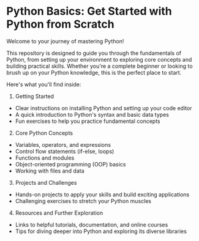 # Python Basics: Get Started with Python from Scratch

Welcome to your journey of mastering Python!

This repository is designed to guide you through the fundamentals of Python, from setting up your environment to exploring core concepts and building practical skills. Whether you're a complete beginner or looking to brush up on your Python knowledge, this is the perfect place to start.

Here's what you'll find inside:

1. Getting Started

- Clear instructions on installing Python and setting up your code editor
- A quick introduction to Python's syntax and basic data types
- Fun exercises to help you practice fundamental concepts

2. Core Python Concepts

- Variables, operators, and expressions
- Control flow statements (if-else, loops)
- Functions and modules
- Object-oriented programming (OOP) basics
- Working with files and data

3. Projects and Challenges

- Hands-on projects to apply your skills and build exciting applications
- Challenging exercises to stretch your Python muscles

4. Resources and Further Exploration

- Links to helpful tutorials, documentation, and online courses
- Tips for diving deeper into Python and exploring its diverse libraries
